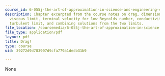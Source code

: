 ```yaml
---
course_id: 6-055j-the-art-of-approximation-in-science-and-engineering-spring-2008
description: Chapter excerpted from the course notes on drag, dimensional analysis,
  viscous limit, terminal velocity for low Reynolds number, conductivity of seawater,
  turbulent limit, and combining solutions from the two limits.
file_location: /coursemedia/6-055j-the-art-of-approximation-in-science-and-engineering-spring-2008/39272d9d783907d9cfa779a1dedb31b9_apr30.pdf
file_type: application/pdf
layout: pdf
title: Drag!
type: course
uid: 39272d9d783907d9cfa779a1dedb31b9

---
```

None